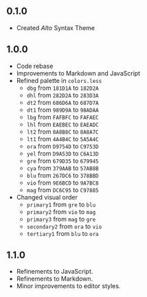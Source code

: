 ## 0.1.0
- Created *Alto* Syntax Theme

## 1.0.0
- Code rebase
- Improvements to Markdown and JavaScript
- Refined palette in `colors.less`
  - `dbg` from `181D1A` to `182D2A`
  - `dhl` from `282D2A` to `283D3A`
  - `dt2` from `686D6A` to `687D7A`
  - `dt1` from `989D9A` to `98ADAA`
  - `lbg` from `FAFBFC` to `FAFAEC`
  - `lhl` from `EAEBEC` to `EAEADC`
  - `lt2` from `8A8B8C` to `8A8A7C`
  - `lt1` from `4A4B4C` to `5A5A4C`
  - `ora` from `D9754D` to `C9753D`
  - `yel` from `D9A53D` to `C6A13D`
  - `gre` from `679D35` to `679945`
  - `cya` from `379AAB` to `57AB8B`
  - `blu` from `267DC6` to `378BBD`
  - `vio` from `9E6BCD` to `9A7BC8`
  - `mag` from `DC6C95` to `C97885`
- Changed visual order
  - `primary1` from `gre` to `blu`
  - `primary2` from `vio` to `mag`
  - `primary3` from `mag` to `gre`
  - `secondary2` from `ora` to `vio`
  - `tertiary1` from `blu` to `ora`

## 1.1.0
- Refinements to JavaScript.
- Refinements to Markdown.
- Minor improvements to editor styles.
